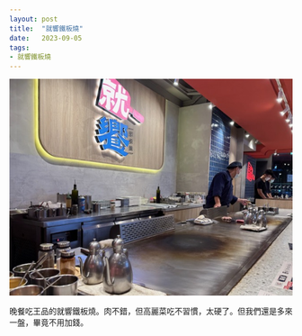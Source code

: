 ```yaml
---
layout: post
title:  "就響鐵板燒"
date:   2023-09-05
tags:
- 就響鐵板燒
---
```

![就響鐵板燒](/media/2023-09-05-就響鐵板燒.jpeg)

晚餐吃王品的就響鐵板燒。肉不錯，但高麗菜吃不習慣，太硬了。但我們還是多來一盤，畢竟不用加錢。